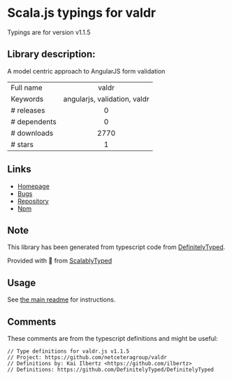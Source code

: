 
# Scala.js typings for valdr

Typings are for version v1.1.5

## Library description:
A model centric approach to AngularJS form validation

|                    |                 |
| ------------------ | :-------------: |
| Full name          | valdr |
| Keywords           | angularjs, validation, valdr |
| # releases         | 0 |
| # dependents       | 0 |
| # downloads        | 2770 |
| # stars            | 1 |

## Links
- [Homepage](https://github.com/netceteragroup/valdr)
- [Bugs](https://github.com/netceteragroup/valdr/issues)
- [Repository](https://github.com/netceteragroup/valdr)
- [Npm](https://www.npmjs.com/package/valdr)
    


## Note
This library has been generated from typescript code from [DefinitelyTyped](https://definitelytyped.org).

Provided with :purple_heart: from [ScalablyTyped](https://github.com/oyvindberg/ScalablyTyped)

## Usage
See [the main readme](../../readme.md) for instructions.

## Comments

These comments are from the typescript definitions and might be useful:
```
// Type definitions for valdr.js v1.1.5
// Project: https://github.com/netceteragroup/valdr
// Definitions by: Kai Ilbertz <https://github.com/ilbertz>
// Definitions: https://github.com/DefinitelyTyped/DefinitelyTyped

```

